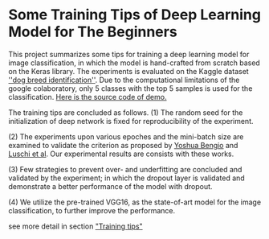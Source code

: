 # Some Training Tips of Deep Learning Model for The Beginners

This project summarizes some tips for training a deep learning model for image classification, in which the model is hand-crafted from scratch based on the Keras library. The experiments is evaluated on the Kaggle dataset [''dog breed identification''](https://www.kaggle.com/c/dog-breed-identification). Due to the computational limitations of the google colaboratory, only 5 classes with the top 5 samples is used for the classification. [Here is the source code of demo.](https://github.com/joy030631/DL_training_tips.git)

The training tips are concluded as follows.
(1) The random seed for the initialization of deep network is fixed for reproducibility of the experiment.

(2) The experiments upon various epoches and the mini-batch size are examined to validate the criterion as proposed by [Yoshua Bengio](https://arxiv.org/abs/1206.5533) and [Luschi et al](https://arxiv.org/abs/1804.07612). Our experimental results are consists with these works.

(3) Few strategies to prevent over- and underfitting are concluded and validated by the experiment; in which the dropout layer is validated and demonstrate a better performance of the model with dropout.

(4) We utilize the pre-trained VGG16, as the state-of-art model for the image classification, to further improve the performance.

see more detail in section ["Training tips"](https://hackmd.io/@B3ulMYzHRrO6CWIJxb_HOw/SyBebkF0B)
